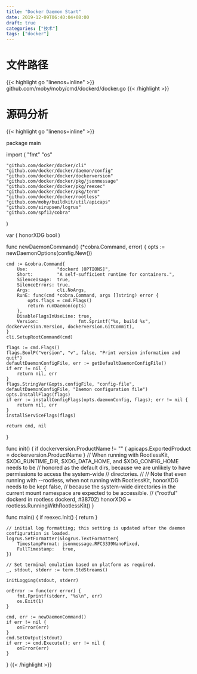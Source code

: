 ```yaml
---
title: "Docker Daemon Start"
date: 2019-12-09T06:40:04+08:00
draft: true
categories: ["技术"]
tags: ["docker"]
---
```

<!--more-->
# 文件路径
{{< highlight go "linenos=inline" >}}
github.com/moby/moby/cmd/dockerd/docker.go
{{< /highlight >}}

# 源码分析
{{< highlight go "linenos=inline" >}}

package main

import (
	"fmt"
	"os"

	"github.com/docker/docker/cli"
	"github.com/docker/docker/daemon/config"
	"github.com/docker/docker/dockerversion"
	"github.com/docker/docker/pkg/jsonmessage"
	"github.com/docker/docker/pkg/reexec"
	"github.com/docker/docker/pkg/term"
	"github.com/docker/docker/rootless"
	"github.com/moby/buildkit/util/apicaps"
	"github.com/sirupsen/logrus"
	"github.com/spf13/cobra"
)

var (
	honorXDG bool
)

func newDaemonCommand() (*cobra.Command, error) {
	opts := newDaemonOptions(config.New())

	cmd := &cobra.Command{
		Use:           "dockerd [OPTIONS]",
		Short:         "A self-sufficient runtime for containers.",
		SilenceUsage:  true,
		SilenceErrors: true,
		Args:          cli.NoArgs,
		RunE: func(cmd *cobra.Command, args []string) error {
			opts.flags = cmd.Flags()
			return runDaemon(opts)
		},
		DisableFlagsInUseLine: true,
		Version:               fmt.Sprintf("%s, build %s", dockerversion.Version, dockerversion.GitCommit),
	}
	cli.SetupRootCommand(cmd)

	flags := cmd.Flags()
	flags.BoolP("version", "v", false, "Print version information and quit")
	defaultDaemonConfigFile, err := getDefaultDaemonConfigFile()
	if err != nil {
		return nil, err
	}
	flags.StringVar(&opts.configFile, "config-file", defaultDaemonConfigFile, "Daemon configuration file")
	opts.InstallFlags(flags)
	if err := installConfigFlags(opts.daemonConfig, flags); err != nil {
		return nil, err
	}
	installServiceFlags(flags)

	return cmd, nil
}

func init() {
	if dockerversion.ProductName != "" {
		apicaps.ExportedProduct = dockerversion.ProductName
	}
	// When running with RootlessKit, $XDG_RUNTIME_DIR, $XDG_DATA_HOME, and $XDG_CONFIG_HOME needs to be
	// honored as the default dirs, because we are unlikely to have permissions to access the system-wide
	// directories.
	//
	// Note that even running with --rootless, when not running with RootlessKit, honorXDG needs to be kept false,
	// because the system-wide directories in the current mount namespace are expected to be accessible.
	// ("rootful" dockerd in rootless dockerd, #38702)
	honorXDG = rootless.RunningWithRootlessKit()
}

func main() {
	if reexec.Init() {
		return
	}

	// initial log formatting; this setting is updated after the daemon configuration is loaded.
	logrus.SetFormatter(&logrus.TextFormatter{
		TimestampFormat: jsonmessage.RFC3339NanoFixed,
		FullTimestamp:   true,
	})

	// Set terminal emulation based on platform as required.
	_, stdout, stderr := term.StdStreams()

	initLogging(stdout, stderr)

	onError := func(err error) {
		fmt.Fprintf(stderr, "%s\n", err)
		os.Exit(1)
	}

	cmd, err := newDaemonCommand()
	if err != nil {
		onError(err)
	}
	cmd.SetOutput(stdout)
	if err := cmd.Execute(); err != nil {
		onError(err)
	}
}
{{< /highlight >}}

